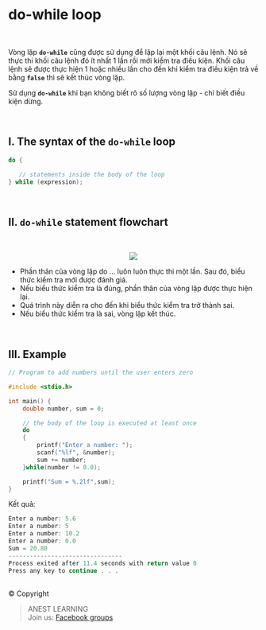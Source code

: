 # do-while loop

<br />

Vòng lặp **`do-while`** cũng được sử dụng để lặp lại một khối câu lệnh. Nó sẽ thực thi khối câu lệnh đó ít nhất 1 lần rồi mới kiểm tra điều kiện. Khối câu lệnh sẽ được thực hiện 1 hoặc nhiều lần cho đến khi kiểm tra điều kiện trả về bằng **`false`** thì sẽ kết thúc vòng lặp.

Sử dụng **`do-while`** khi bạn không biết rõ số lượng vòng lặp - chỉ biết điều kiện dừng.

<br />

## I. The syntax of the `do-while` loop

```c
do {

   // statements inside the body of the loop
} while (expression);
```

<br />

## II. `do-while` statement flowchart

<br />

<p align="center">
  <img src="https://github.com/AnestLearning/Course-C-Fundamentals/blob/master/Images/c-do-while-loop.jpg">
</p>

- Phần thân của vòng lặp do ... luôn luôn thực thi một lần. Sau đó, biểu thức kiểm tra mới được đánh giá.
- Nếu biểu thức kiểm tra là đúng, phần thân của vòng lặp được thực hiện lại.
- Quá trình này diễn ra cho đến khi biểu thức kiểm tra trở thành sai.
- Nếu biểu thức kiểm tra là sai, vòng lặp kết thúc.


<br />

## III. Example

```c
// Program to add numbers until the user enters zero

#include <stdio.h>

int main() {
    double number, sum = 0;

    // the body of the loop is executed at least once
    do
    {
        printf("Enter a number: ");
        scanf("%lf", &number);
        sum += number;
    }while(number != 0.0);

    printf("Sum = %.2lf",sum);
}
```
Kết quả:

```c
Enter a number: 5.6
Enter a number: 5
Enter a number: 10.2
Enter a number: 0.0
Sum = 20.80
--------------------------------
Process exited after 11.4 seconds with return value 0
Press any key to continue . . .
```


##  

© Copyright
> ANEST LEARNING  
> Join us: [Facebook groups](https://www.facebook.com/groups/anest.learning/)

